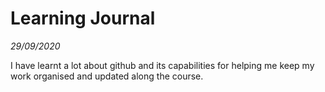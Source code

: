 # Learning Journal

_29/09/2020_

I have learnt a lot about github and its capabilities for helping me keep my work organised and updated along the course. 
